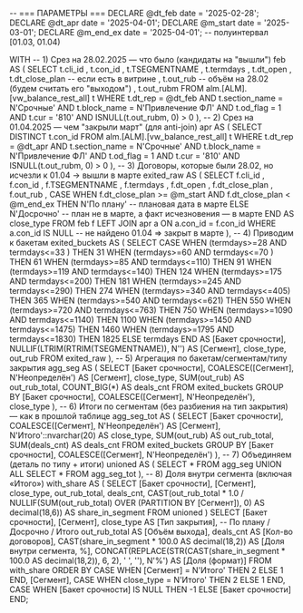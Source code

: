 -- === ПАРАМЕТРЫ ===
DECLARE @dt_feb   date = '2025-02-28';
DECLARE @dt_apr   date = '2025-04-01';
DECLARE @m_start  date = '2025-03-01';
DECLARE @m_end_ex date = '2025-04-01';  -- полуинтервал [01.03, 01.04)

WITH
-- 1) Срез на 28.02.2025 — что было (кандидаты на "вышли")
feb AS (
    SELECT
          t.cli_id
        , t.con_id
        , t.TSEGMENTNAME
        , t.termdays
        , t.dt_open
        , t.dt_close_plan         -- если есть в витрине
        , t.out_rub               -- объём на 28.02 (будем считать его "выходом")
        , t.out_rubm
    FROM alm.[ALM].[vw_balance_rest_all] t
    WHERE t.dt_rep = @dt_feb
      AND t.section_name = N'Срочные'
      AND t.block_name   = N'Привлечение ФЛ'
      AND t.od_flag      = 1
      AND t.cur          = '810'
      AND ISNULL(t.out_rubm, 0) > 0
),
-- 2) Срез на 01.04.2025 — чем "закрыли март" (для anti-join)
apr AS (
    SELECT DISTINCT
          t.con_id
    FROM alm.[ALM].[vw_balance_rest_all] t
    WHERE t.dt_rep = @dt_apr
      AND t.section_name = N'Срочные'
      AND t.block_name   = N'Привлечение ФЛ'
      AND t.od_flag      = 1
      AND t.cur          = '810'
      AND ISNULL(t.out_rubm, 0) > 0
),
-- 3) Договоры, которые были 28.02, но исчезли к 01.04 → вышли в марте
exited_raw AS (
    SELECT
          f.cli_id
        , f.con_id
        , f.TSEGMENTNAME
        , f.termdays
        , f.dt_open
        , f.dt_close_plan
        , f.out_rub
        , CASE
            WHEN f.dt_close_plan >= @m_start AND f.dt_close_plan < @m_end_ex
                 THEN N'По плану'      -- плановая дата в марте
            ELSE N'Досрочно'           -- план не в марте, а факт исчезновения — в марте
          END AS close_type
    FROM feb f
    LEFT JOIN apr a
      ON a.con_id = f.con_id
    WHERE a.con_id IS NULL  -- не найдено 01.04 => закрыт в марте
),
-- 4) Приводим к бакетам
exited_buckets AS (
    SELECT
          CASE
              WHEN (termdays>=28  AND termdays<=33 ) THEN 31
              WHEN (termdays>=60  AND termdays<=70 ) THEN 61
              WHEN (termdays>=85  AND termdays<=110) THEN 91
              WHEN (termdays>=119 AND termdays<=140) THEN 124
              WHEN (termdays>=175 AND termdays<=200) THEN 181
              WHEN (termdays>=245 AND termdays<=290) THEN 274
              WHEN (termdays>=340 AND termdays<=405) THEN 365
              WHEN (termdays>=540 AND termdays<=621) THEN 550
              WHEN (termdays>=720 AND termdays<=763) THEN 750
              WHEN (termdays>=1090 AND termdays<=1140) THEN 1100
              WHEN (termdays>=1450 AND termdays<=1475) THEN 1460
              WHEN (termdays>=1795 AND termdays<=1830) THEN 1825
              ELSE termdays
          END AS [Бакет срочности],
          NULLIF(LTRIM(RTRIM(TSEGMENTNAME)), N'') AS [Сегмент],
          close_type,
          out_rub
    FROM exited_raw
),
-- 5) Агрегация по бакетам/сегментам/типу закрытия
agg_seg AS (
    SELECT
          [Бакет срочности],
          COALESCE([Сегмент], N'Неопределён') AS [Сегмент],
          close_type,
          SUM(out_rub) AS out_rub_total,
          COUNT_BIG(*) AS deals_cnt
    FROM exited_buckets
    GROUP BY [Бакет срочности], COALESCE([Сегмент], N'Неопределён'), close_type
),
-- 6) Итоги по сегментам (без разбиения на тип закрытия) — как в прошлой таблице
agg_seg_tot AS (
    SELECT
          [Бакет срочности],
          COALESCE([Сегмент], N'Неопределён') AS [Сегмент],
          N'Итого'::nvarchar(20) AS close_type,
          SUM(out_rub) AS out_rub_total,
          SUM(deals_cnt) AS deals_cnt
    FROM exited_buckets
    GROUP BY [Бакет срочности], COALESCE([Сегмент], N'Неопределён')
),
-- 7) Объединяем (деталь по типу + итоги)
unioned AS (
    SELECT * FROM agg_seg
    UNION ALL
    SELECT * FROM agg_seg_tot
),
-- 8) Доля внутри сегмента (включая «Итого»)
with_share AS (
    SELECT
          [Бакет срочности],
          [Сегмент],
          close_type,
          out_rub_total,
          deals_cnt,
          CAST(out_rub_total * 1.0
               / NULLIF(SUM(out_rub_total) OVER (PARTITION BY [Сегмент]), 0)
               AS decimal(18,6)) AS share_in_segment
    FROM unioned
)
SELECT
      [Бакет срочности],
      [Сегмент],
      close_type               AS [Тип закрытия],       -- По плану / Досрочно / Итого
      out_rub_total            AS [Объём выхода],
      deals_cnt                AS [Кол-во договоров],
      CAST(share_in_segment * 100.0 AS decimal(18,2)) AS [Доля внутри сегмента, %],
      CONCAT(REPLACE(STR(CAST(share_in_segment * 100.0 AS decimal(18,2)), 6, 2), ' ', ''), N'%') AS [Доля (формат)]
FROM with_share
ORDER BY
      CASE WHEN [Сегмент] = N'Итого' THEN 2 ELSE 1 END,
      [Сегмент],
      CASE
          WHEN close_type = N'Итого' THEN 2 ELSE 1 END,
      CASE WHEN [Бакет срочности] IS NULL THEN -1 ELSE [Бакет срочности] END;
